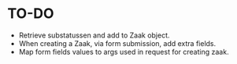 # TO-DO

-   Retrieve substatussen and add to Zaak object.
-   When creating a Zaak, via form submission, add extra fields.
-   Map form fields values to args used in request for creating zaak.
